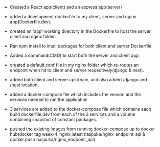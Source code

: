 - Created a React app(client) and an express app(server)
- added a development dockerfile to my client, server and nginx app(Dockerfile.dev).
- created an 'app' working directory in the Dockerfile to host the server, client and nginx folder.
- Ran npm install to intall packages for both client and server Dockerfile.
- Added a command(CMD) to start both the server and client app.

- created a default.conf file in my nginx folder which re-routes an endpoint when hit to client and server respectively(django & nest).
- added both client and server upstream, and also added /django and /nest location.

- added a docker-compose file which includes the version and the services needed to run the application
- 3 services are added to the docker-compose file which contains each build dockerfile.dev from each of the 3 services and a volume containing snapshot of constant packages.
- pushed the existing images from running docker-compose up to docker hub(docker tag week-4_nginx:latest naspuka/nginx_endpoint_api & docker push naspuka/nginx_endpoint_api)